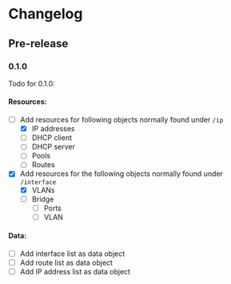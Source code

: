 # Changelog

## Pre-release

### 0.1.0
Todo for 0.1.0:

#### Resources:
- [ ] Add resources for following objects normally found under `/ip`
    - [x] IP addresses
    - [ ] DHCP client
    - [ ] DHCP server
    - [ ] Pools
    - [ ] Routes
- [x] Add resources for the following objects normally found under `/interface`
    - [x] VLANs
    - [ ] Bridge
        - [ ] Ports
        - [ ] VLAN

#### Data:
- [ ] Add interface list as data object
- [ ] Add route list as data object
- [ ] Add IP address list as data object
